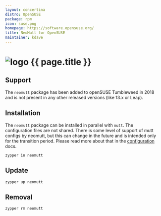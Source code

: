 ```yaml
---
layout: concertina
distro: OpenSUSE
package: rpm
icon: suse.png
homepage: https://software.opensuse.org/
title: NeoMutt for OpenSUSE
maintainer: kdave
---
```


# ![logo](/images/distros/{{page.icon}}) {{ page.title }}

## Support <a class="offset" id="support"></a>

The `neomutt` package has been added to openSUSE Tumbleweed in 2018 and is not
present in any other released versions (like 13.x or Leap).

## Installation <a class="offset" id="install"></a>

The `neomutt` package can be installed in parallel with `mutt`. The
configuration files are not shared. There is some level of support of mutt
configs by neomutt, but this can change in the future and is intended only for
the transition period. Please read more about that in the
[configuration](https://www.neomutt.org/guide/configuration) docs.

```
zypper in neomutt
```

## Update <a class="offset" id="update"></a>

```
zypper up neomutt
```

## Removal <a class="offset" id="remove"></a>

```
zypper rm neomutt
```
